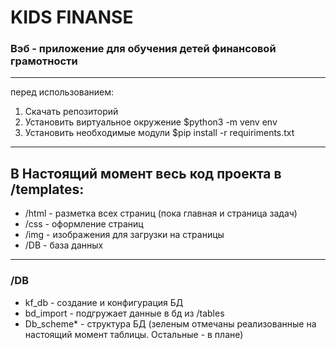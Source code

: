 # KIDS FINANSE
### Вэб - приложение для обучения детей финансовой грамотности
***
перед использованием:
1. Скачать репозиторий
2. Установить виртуальное окружение $python3 -m venv env
3. Установить необходимые модули $pip install -r requiriments.txt
***
## В Настоящий момент весь код проекта в /templates:
* /html - разметка всех страниц (пока главная и страница задач)
* /css - оформление страниц
* /img - изображения для загрузки на страницы
* /DB - база данных
***
### /DB
* kf_db - создание и конфигурация БД
* bd_import - подгружает данные в бд из /tables
* Db_scheme* - структура БД (зеленым отмечаны реализованные на настоящий момент таблицы. Остальные - в плане)
